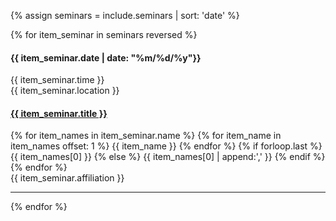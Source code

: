 {% assign seminars = include.seminars | sort: 'date' %}

<html>
  <section>
    <div class="row">
      <div class="col-md-12">
        {% for item_seminar in seminars reversed %}
          <div class="col-md-2">
            <h4>
              {{ item_seminar.date | date: "%m/%d/%y"}}
            </h4>
            <div class="pull-left">
              {{ item_seminar.time }}&nbsp;
            </div>
            <div class="pull-left">
              {{ item_seminar.location }}
            </div>
            <div class="clearfix">
            </div>
          </div>
          <div class="col-md-10">
            <h4>
              <a href="{{ item_seminar.url }}">
                {{ item_seminar.title }}
              </a>
            </h4>
            {% for item_names in item_seminar.name %}
              {% for item_name in item_names offset: 1 %}
                {{ item_name }}
              {% endfor %}
              {% if forloop.last %}
                {{ item_names[0] }}
              {% else %}
                {{ item_names[0] | append:',' }}
              {% endif %}
            {% endfor %}
            <br />
            {{ item_seminar.affiliation }}
          </div>
          <div class="col-md-12">
            <hr />
          </div>
        {% endfor %}
      </div>
    </div>
  </section>
</html>
